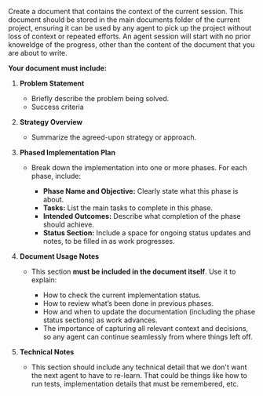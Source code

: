 Create a document that contains the context of the current session. This document should be stored in the main documents folder of the current project, ensuring it can be used by any agent to pick up the project without loss of context or repeated efforts. An agent session will start with no prior knoweldge of the progress, other than the content of the document that you are about to write.

**Your document must include:**

1. **Problem Statement**

   * Briefly describe the problem being solved.
   * Success criteria

2. **Strategy Overview**

   * Summarize the agreed-upon strategy or approach.

3. **Phased Implementation Plan**

   * Break down the implementation into one or more phases. For each phase, include:

     * **Phase Name and Objective:** Clearly state what this phase is about.
     * **Tasks:** List the main tasks to complete in this phase.
     * **Intended Outcomes:** Describe what completion of the phase should achieve.
     * **Status Section:** Include a space for ongoing status updates and notes, to be filled in as work progresses.

4. **Document Usage Notes**

   * This section **must be included in the document itself**. Use it to explain:

     * How to check the current implementation status.
     * How to review what’s been done in previous phases.
     * How and when to update the documentation (including the phase status sections) as work advances.
     * The importance of capturing all relevant context and decisions, so any agent can continue seamlessly from where things left off.

5. **Technical Notes**
   * This section should include any technical detail that we don't want the next agent to have to re-learn. That could be things like how to run tests, implementation details that must be remembered, etc.